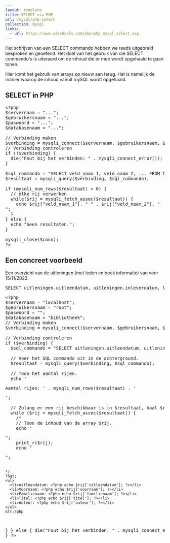 ```yaml
---
layout: template
title: SELECT via PHP
url: /mysql/php-select
collection: mysql
links:
  - url: https://www.w3schools.com/php/php_mysql_select.asp
---
```


Het schrijven van een SELECT commando hebben we reeds uitgebreid besproken en geoefend. Het doel van het gebruik van die SELECT commando's is uiteraard om de inhoud die er mee wordt opgehaald te gaan tonen. 

Hier komt het gebruik van arrays op nieuw aan terug. Het is namelijk de manier waarop de inhoud vanuit mySQL wordt opgehaald. 

## SELECT in PHP

<pre>
&lt;?php
$servernaam = "...";
$gebruikersnaam = "...";
$paswoord = "...";
$databasenaam = "...";

// Verbinding maken
$verbinding = mysqli_connect($servernaam, $gebruikersnaam, $paswoord, $databasenaam);
// Verbinding controleren
if (!$verbinding) {
  die("Fout bij het verbinden: " . mysqli_connect_error());
}

$sql_commando = "SELECT veld_naam_1, veld_naam_2, ... FROM tabel_naam";
$resultaat = mysqli_query($verbinding, $sql_commando);

if (mysqli_num_rows($resultaat) > 0) {
  // elke rij verwerken
  while($rij = mysqli_fetch_assoc($resultaat)) {
    echo $rij["veld_naam_1"]. " " . $rij["veld_naam_2"]. "<br>";
  }
} else {
  echo "Geen resultaten.";
}

mysqli_close($conn);
?&gt;
</pre>

## Een concreet voorbeeld

Een overzicht van de uitleningen (met leden en boek informatie) van voor 15/11/2022.

<pre>
SELECT uitleningen.uitleendatum, uitleningen.inleverdatum, leden.voornaam, leden.familienaam, boeken.titel, boeken.auteur FROM `uitleningen`, leden, boeken WHERE uitleningen.ledennummer=leden.ledennummer AND uitleningen.boeknummer=boeken.boeknummer AND uitleningen.inleverdatum < '2022-11-15';
</pre>

<pre>
&lt;?php
$servernaam = "localhost";
$gebruikersnaam = "root";
$paswoord = "";
$databasenaam = "bibliotheek";
// Verbinding maken
$verbinding = mysqli_connect($servernaam, $gebruikersnaam, $paswoord, $databasenaam);

// Verbinding controleren
if ($verbinding) {
  $sql_commando = "SELECT uitleningen.uitleendatum, uitleningen.inleverdatum, leden.voornaam, leden.familienaam, boeken.titel, boeken.auteur FROM `uitleningen`, leden, boeken WHERE uitleningen.ledennummer=leden.ledennummer AND uitleningen.boeknummer=boeken.boeknummer AND uitleningen.inleverdatum < '2022-11-15';";

  // Voer het SQL commando uit in de achterground.
  $resultaat = mysqli_query($verbinding, $sql_commando);

  // Toon het aantal rijen.
  echo '<p>Aantal rijen: ' . mysqli_num_rows($resultaat) . '</p>';

  // Zolang er een rij beschikbaar is in $resultaat, haal $rij op als assoc array.
  while ($rij = mysqli_fetch_assoc($resultaat)) {
    /*
    // Toon de inhoud van de array $rij.
    echo "<pre>";
    print_r($rij);
    echo "</pre>";
    */
    ?&gt;
    <ul>
      <li>uitleendatum: <?php echo $rij['uitleendatum']; ?></li>
      <li>Voornaam: <?php echo $rij['voornaam']; ?></li>
      <li>Familienaam: <?php echo $rij['familienaam']; ?></li>
      <li>Titel: <?php echo $rij['titel']; ?></li>
      <li>Auteur: <?php echo $rij['auteur']; ?></li>
    </ul>
    &lt;?php
  }
}
else {
  die("Fout bij het verbinden: " . mysqli_connect_error());
}
?&gt;
</pre>